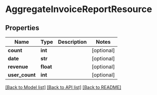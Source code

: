 # AggregateInvoiceReportResource

## Properties
Name | Type | Description | Notes
------------ | ------------- | ------------- | -------------
**count** | **int** |  | [optional] 
**date** | **str** |  | [optional] 
**revenue** | **float** |  | [optional] 
**user_count** | **int** |  | [optional] 

[[Back to Model list]](../README.md#documentation-for-models) [[Back to API list]](../README.md#documentation-for-api-endpoints) [[Back to README]](../README.md)


